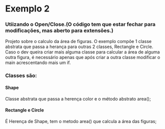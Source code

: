 # Exemplo 2 

### Utiizando o Open/Close.(O código tem que estar fechar para modificações, mas aberto para extensões.)

Projeto sobre o calculo da área de figuras. O exemplo compõe 1 classe abstrata que passa a herança para outras 2 classes, Rectangle e Circle.
Caso o dev queira criar mais alguma classe para calcular a área de alguma outra figura, é necessário apenas que após criar a outra classe modificar o main acrescentando mais um if.

### Classes são:

#### Shape

Classe abstrata que passa a herença color e o método abstrato area();

#### Rectangle e Circle

É Herença de Shape, tem o metodo area() que calcula a área das figuras;
